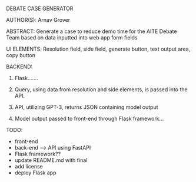DEBATE CASE GENERATOR

AUTHOR(S): 
Arnav Grover

ABSTRACT: 
Generate a case to reduce demo time for the AITE Debate Team based on data inputted into web app form fields

UI ELEMENTS: 
Resolution field, side field, generate button, text output area, copy button

BACKEND: 
1. Flask....... 

2. Query, using data from resolution and side elements, is passed into the API. 

3. API, utilizing GPT-3, returns JSON containing model output

4. Model output passed to front-end through Flask framework...

TODO: 
* front-end
* back-end --> API using FastAPI
* Flask framework??
* update README.md with final
* add license
* deploy Flask app